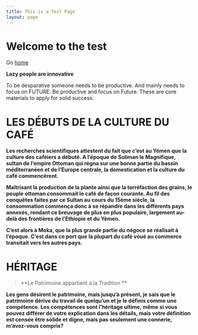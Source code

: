 ```yaml
---
title: This is a Test Page
layout: page
---
```


# Welcome to the test

Go [home](/)



**Lazy people are innovative**


To be desparative someone needs to be productive. And mainly needs to focus on FUTURE. Be productive and focus on Future. These are core materials to apply for solid success. 

# LES DÉBUTS DE LA CULTURE DU CAFÉ
**Les recherches scientifiques attestent du fait que c’est au Yémen que la culture des caféiers a débuté. A l’époque de Soliman le Magnifique, sultan de l’empire Ottoman qui régna sur une bonne partie du bassin méditerranéen et de l’Europe centrale, la domestication et la culture du café commencèrent.**

**Maîtrisant la production de la plante ainsi que la torréfaction des grains, le peuple ottoman consommait le café de façon courante. Au fil des conquêtes faites par ce Sultan au cours du 15ème siècle, la consommation commença donc à se répandre dans les différents pays annexés, rendant ce breuvage de plus en plus populaire, largement au-delà des frontières de l’Ethiopie et du Yémen.**

**C’est alors à Moka, que la plus grande partie du négoce se réalisait à l’époque. C’est dans ce port que la plupart du café voué au commerce transitait vers les autres pays.**



# HÉRITAGE

> **Le Patrimoine appartient à la Tradition **

**Les gens désirent le patrimoine, mais jusqu’à présent, je sais que le patrimoine dérive du travail de quelqu’un et je le définis comme une compétence. Les compétences sont l’héritage ultime, même si vous pouvez différer de votre explication dans les détails, mais votre définition est censée être solide et digne, mais pas seulement une connerie, m’avez-vous compris?**

















